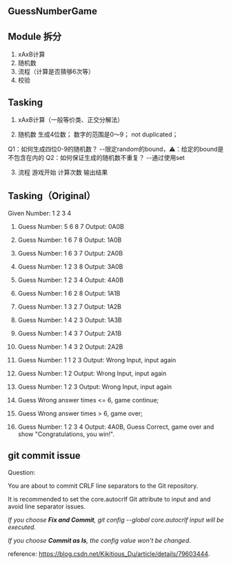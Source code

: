 ## GuessNumberGame

## Module 拆分

1. xAxB计算 
2. 随机数
3. 流程（计算是否猜够6次等）
4. 校验


## Tasking 

1. xAxB计算（一般等价类、正交分解法）
   

2. 随机数
   生成4位数；
   数字的范围是0～9；
   not duplicated；

Q1：如何生成四位0-9的随机数？  --限定random的bound，⚠️：给定的bound是不包含在内的
Q2：如何保证生成的随机数不重复？ --通过使用set

3. 流程
    游戏开始
    计算次数
    输出结果
## Tasking（Original）

Given Number: 1 2 3 4

1. Guess Number: 5 6 8 7  Output: 0A0B

2. Guess Number: 1 6 7 8  Output: 1A0B

3. Guess Number: 1 6 3 7  Output: 2A0B

4. Guess Number: 1 2 3 8  Output: 3A0B
 
5. Guess Number: 1 2 3 4  Output: 4A0B

6. Guess Number: 1 6 2 8  Output: 1A1B

7. Guess Number: 1 3 2 7  Output: 1A2B

8. Guess Number: 1 4 2 3  Output: 1A3B

9. Guess Number: 1 4 3 7  Output: 2A1B

10. Guess Number: 1 4 3 2  Output: 2A2B

11. Guess Number: 1 1 2 3  Output: Wrong Input, input again

12. Guess Number: 1 2      Output: Wrong Input, input again

13. Guess Number: 1 2 3    Output: Wrong Input, input again

14. Guess Wrong answer times <= 6, game continue;

15. Guess Wrong answer times > 6, game over;

16. Guess Number: 1 2 3 4   Output: 4A0B, Guess Correct, game over and show "Congratulations, you win!". 



## git commit issue

Question:

You are about to commit CRLF line separators to the Git repository.

It is recommended to set the core.autocrlf Git attribute to input and and avoid line separator issues.

_If you choose **Fix and Commit**, git config --global core.autocrlf input will be executed._

_If you choose **Commit as Is**, the config value won't be changed._

reference: https://blog.csdn.net/Kikitious_Du/article/details/79603444.
